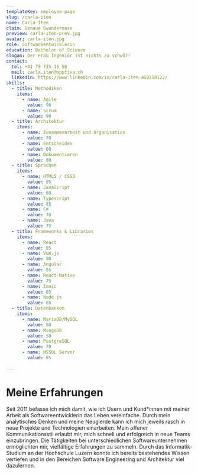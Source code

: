 ```yaml
---
templateKey: employee-page
slug: /carla-iten
name: Carla Iten
claim: Genaue Gwundernase
preview: carla-iten-prev.jpg
avatar: carla-iten.jpg
role: Softwareentwicklerin
education: Bachelor of Science
slogan: Der Frau Ingeniör ist nichts zu schwör! 
contact:
  tel: +41 79 725 15 58
  mail: carla.iten@apptiva.ch
  linkedin: https://www.linkedin.com/in/carla-iten-a59210122/
skills:
  - title: Methodiken
    items:
      - name: Agile
        value: 90
      - name: Scrum
        value: 90   
  - title: Architektur
    items:
      - name: Zusammenarbeit und Organisation
        value: 70
      - name: Entscheiden
        value: 60
      - name: Dokumentieren
        value: 80
  - title: Sprachen  
    items:
      - name: HTML5 / CSS3
        value: 85
      - name: JavaScript
        value: 80
      - name: Typescript
        value: 85
      - name: C#
        value: 70
      - name: Java
        value: 75      
  - title: Frameworks & Libraries
    items:      
      - name: React
        value: 85
      - name: Vue.js
        value: 90
      - name: Angular
        value: 85
      - name: React-Native
        value: 75      
      - name: Ionic
        value: 65
      - name: Node.js
        value: 65
  - title: Datenbanken
    items:      
      - name: MariaDB/MySQL
        value: 80
      - name: MongoDB
        value: 50
      - name: PostgreSQL
        value: 70
      - name: MSSQL Server
        value: 85            
  
---
```


# Meine Erfahrungen

Seit 2011 befasse ich mich damit, wie ich Usern und Kund*innen mit meiner Arbeit als Softwareentwicklerin das Leben vereinfache. Durch mein analytisches Denken und meine Neugierde kann ich mich jeweils rasch in neue Projekte und Technologien einarbeiten. Mein offener Kommunikationsstil erlaubt mir, mich schnell und erfolgreich in neue Teams einzubringen. Die Tätigkeiten bei unterschiedlichen Softwareunternehmen ermöglichten mir, vielfältige Erfahrungen zu sammeln. Durch das Informatik-Studium an der Hochschule Luzern konnte ich bereits bestehendes Wissen vertiefen und in den Bereichen Software Engineering und Architektur viel dazulernen.